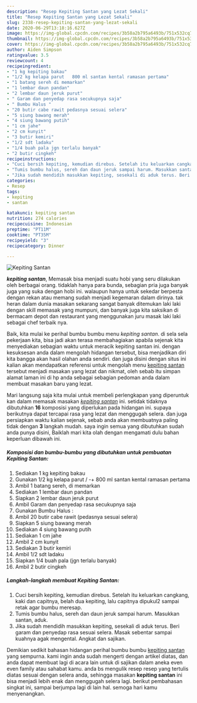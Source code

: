 ```yaml
---
description: "Resep Kepiting Santan yang Lezat Sekali"
title: "Resep Kepiting Santan yang Lezat Sekali"
slug: 2338-resep-kepiting-santan-yang-lezat-sekali
date: 2020-06-29T13:18:16.627Z
image: https://img-global.cpcdn.com/recipes/3b58a2b795a6493b/751x532cq70/kepiting-santan-foto-resep-utama.jpg
thumbnail: https://img-global.cpcdn.com/recipes/3b58a2b795a6493b/751x532cq70/kepiting-santan-foto-resep-utama.jpg
cover: https://img-global.cpcdn.com/recipes/3b58a2b795a6493b/751x532cq70/kepiting-santan-foto-resep-utama.jpg
author: Aiden Simpson
ratingvalue: 3.5
reviewcount: 4
recipeingredient:
- "1 kg kepiting bakau"
- "1/2 kg kelapa parut   800 ml santan kental ramasan pertama"
- "1 batang sereh di memarkan"
- "1 lembar daun pandan"
- "2 lembar daun jeruk purut"
- " Garam dan penyedap rasa secukupnya saja"
- " Bumbu Halus "
- "20 butir cabe rawit pedasnya sesuai selera"
- "5 siung bawang merah"
- "4 siung bawang putih"
- "1 cm jahe"
- "2 cm kunyit"
- "3 butir kemiri"
- "1/2 sdt ladaku"
- "1/4 buah pala jgn terlalu banyak"
- "2 butir cingkeh"
recipeinstructions:
- "Cuci bersih kepiting, kemudian direbus. Setelah itu keluarkan cangkang, kaki dan capitnya, belah dua kepiting, lalu capitnya dipukul2 sampai retak agar bumbu meresap."
- "Tumis bumbu halus, sereh dan daun jeruk sampai harum. Masukkan santan, aduk."
- "Jika sudah mendidih masukkan kepiting, sesekali di aduk terus. Beri garam dan penyedap rasa sesuai selera. Masak sebentar sampai kuahnya agak mengental. Angkat dan sajikan."
categories:
- Resep
tags:
- kepiting
- santan

katakunci: kepiting santan 
nutrition: 274 calories
recipecuisine: Indonesian
preptime: "PT11M"
cooktime: "PT35M"
recipeyield: "3"
recipecategory: Dinner

---
```



![Kepiting Santan](https://img-global.cpcdn.com/recipes/3b58a2b795a6493b/751x532cq70/kepiting-santan-foto-resep-utama.jpg)

<b><i>kepiting santan</i></b>, Memasak bisa menjadi suatu hobi yang seru dilakukan oleh berbagai orang. tidaklah hanya para bunda, sebagian pria juga banyak juga yang suka dengan hobi ini. walaupun hanya untuk sekedar berpesta dengan rekan atau memang sudah menjadi kegemaran dalam dirinya. tak heran dalam dunia masakan sekarang sangat banyak ditemukan laki laki dengan skill memasak yang mumpuni, dan banyak juga kita saksikan di bermacam depot dan restaurant yang menggunakan juru masak laki laki sebagai chef terbaik nya.



Baik, kita mulai ke perihal bumbu bumbu menu <i>kepiting santan</i>. di sela sela pekerjaan kita, bisa jadi akan terasa membahagiakan apabila sejenak kita menyediakan sebagian waktu untuk meracik kepiting santan ini. dengan kesuksesan anda dalam mengolah hidangan tersebut, bisa menjadikan diri kita bangga akan hasil olahan anda sendiri. dan juga disini dengan situs ini kalian akan mendapatkan referensi untuk mengolah menu <u>kepiting santan</u> tersebut menjadi masakan yang lezat dan nikmat, oleh sebab itu simpan alamat laman ini di hp anda sebagai sebagian pedoman anda dalam membuat masakan baru yang lezat.


Mari langsung saja kita mulai untuk membeli perlengkapan yang diperuntuk kan dalam memasak masakan <u><i>kepiting santan</i></u> ini. setidak tidaknya dibutuhkan <b>16</b> komposisi yang diperlukan pada hidangan ini. supaya berikutnya dapat tercapai rasa yang lezat dan menggugah selera. dan juga persiapkan waktu kalian sejenak, sebab anda akan membuatnya paling tidak dengan <b>3</b> langkah mudah. saya ingin semua yang dibutuhkan sudah anda punya disini, Baiklah mari kita olah dengan mengamati dulu bahan keperluan dibawah ini.

<!--inarticleads1-->

##### Komposisi dan bumbu-bumbu yang dibutuhkan untuk pembuatan Kepiting Santan:

1. Sediakan 1 kg kepiting bakau
1. Gunakan 1/2 kg kelapa parut / -+ 800 ml santan kental ramasan pertama
1. Ambil 1 batang sereh, di memarkan
1. Sediakan 1 lembar daun pandan
1. Siapkan 2 lembar daun jeruk purut
1. Ambil  Garam dan penyedap rasa secukupnya saja
1. Gunakan  Bumbu Halus :
1. Ambil 20 butir cabe rawit (pedasnya sesuai selera)
1. Siapkan 5 siung bawang merah
1. Sediakan 4 siung bawang putih
1. Sediakan 1 cm jahe
1. Ambil 2 cm kunyit
1. Sediakan 3 butir kemiri
1. Ambil 1/2 sdt ladaku
1. Siapkan 1/4 buah pala (jgn terlalu banyak)
1. Ambil 2 butir cingkeh




<!--inarticleads2-->

##### Langkah-langkah membuat Kepiting Santan:

1. Cuci bersih kepiting, kemudian direbus. Setelah itu keluarkan cangkang, kaki dan capitnya, belah dua kepiting, lalu capitnya dipukul2 sampai retak agar bumbu meresap.
1. Tumis bumbu halus, sereh dan daun jeruk sampai harum. Masukkan santan, aduk.
1. Jika sudah mendidih masukkan kepiting, sesekali di aduk terus. Beri garam dan penyedap rasa sesuai selera. Masak sebentar sampai kuahnya agak mengental. Angkat dan sajikan.




Demikian sedikit bahasan hidangan perihal bumbu bumbu <u>kepiting santan</u> yang sempurna. kami ingin anda sudah mengerti dengan artikel diatas, dan anda dapat membuat lagi di acara lain untuk di sajikan dalam aneka even even family atau sahabat kamu. anda bs mengulik resep resep yang tertulis diatas sesuai dengan selera anda, sehingga masakan <b>kepiting santan</b> ini bisa menjadi lebih enak dan menggugah selera lagi. berikut pembahasan singkat ini, sampai berjumpa lagi di lain hal. semoga hari kamu menyenangkan.
